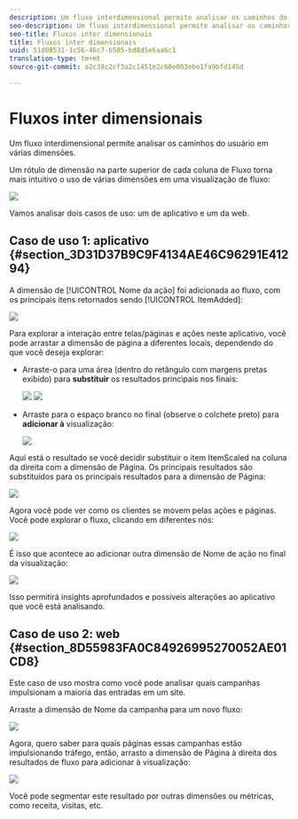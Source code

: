 ```yaml
---
description: Um fluxo interdimensional permite analisar os caminhos do usuário em várias dimensões.
seo-description: Um fluxo interdimensional permite analisar os caminhos do usuário em várias dimensões.
seo-title: Fluxos inter dimensionais
title: Fluxos inter dimensionais
uuid: 51d08531-1c56-46c7-b505-bd8d5e6aa6c1
translation-type: tm+mt
source-git-commit: a2c38c2cf3a2c1451e2c60e003ebe1fa9bfd145d

---
```



# Fluxos inter dimensionais

Um fluxo interdimensional permite analisar os caminhos do usuário em várias dimensões.

Um rótulo de dimensão na parte superior de cada coluna de Fluxo torna mais intuitivo o uso de várias dimensões em uma visualização de fluxo:

![](assets/flow.png)

Vamos analisar dois casos de uso: um de aplicativo e um da web.

## Caso de uso 1: aplicativo {#section_3D31D37B9C9F4134AE46C96291E41294}

A dimensão de [!UICONTROL Nome da ação] foi adicionada ao fluxo, com os principais itens retornados sendo [!UICONTROL ItemAdded]:

![](assets/multi-dimensional-flow.png)

Para explorar a interação entre telas/páginas e ações neste aplicativo, você pode arrastar a dimensão de página a diferentes locais, dependendo do que você deseja explorar:

* Arraste-o para uma área (dentro do retângulo com margens pretas exibido) para **substituir** os resultados principais nos finais:

   ![](assets/multi-dimensional-flow2.png) ![](assets/multi-dimensional-flow3.png)

* Arraste para o espaço branco no final (observe o colchete preto) para **adicionar à** visualização:

   ![](assets/multi-dimensional-flow4.png)

Aqui está o resultado se você decidir substituir o item ItemScaled na coluna da direita com a dimensão de Página. Os principais resultados são substituídos para os principais resultados para a dimensão de Página:

![](assets/multi-dimensional-flow5.png)

Agora você pode ver como os clientes se movem pelas ações e páginas. Você pode explorar o fluxo, clicando em diferentes nós:

![](assets/multi-dimensional-flow6.png)

É isso que acontece ao adicionar outra dimensão de Nome de ação no final da visualização:

![](assets/multi-dimensional-flow7.png)

Isso permitirá insights aprofundados e possíveis alterações ao aplicativo que você está analisando.

## Caso de uso 2: web {#section_8D55983FA0C84926995270052AE01CD8}

Este caso de uso mostra como você pode analisar quais campanhas impulsionam a maioria das entradas em um site.

Arraste a dimensão de Nome da campanha para um novo fluxo:

![](assets/multi-dimensional-flow8.png)

Agora, quero saber para quais páginas essas campanhas estão impulsionando tráfego, então, arrasto a dimensão de Página à direita dos resultados de fluxo para adicionar à visualização:

![](assets/multi-dimensional-flow9.png)

Você pode segmentar este resultado por outras dimensões ou métricas, como receita, visitas, etc.
